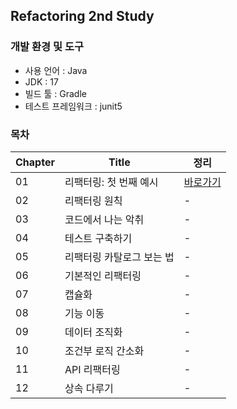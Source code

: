 ## Refactoring 2nd Study

### 개발 환경 및 도구 
- 사용 언어 : Java
- JDK : 17
- 빌드 툴 : Gradle 
- 테스트 프레임워크 : junit5

### 목차
| Chapter | Title         | 정리                   | 
|---------|---------------|----------------------|
| 01 | 리팩터링: 첫 번째 예시 | [바로가기](docs/ch01.md) |
| 02 | 리팩터링 원칙       | -                    |
| 03 | 코드에서 나는 악취    | -                    |
| 04 | 테스트 구축하기      | -                    |
| 05 | 리팩터링 카탈로그 보는 법 | -                    |
| 06 | 기본적인 리팩터링     | -                    |
| 07 | 캡슐화           | -                    |
| 08 | 기능 이동         | -                    |
| 09 | 데이터 조직화       | -                    |
| 10 | 조건부 로직 간소화    | -                    |
| 11 | API 리팩터링      | -                    |
| 12 | 상속 다루기        | -                    |


